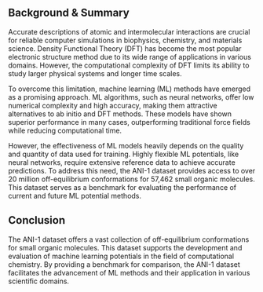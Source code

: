 
## Background & Summary
Accurate descriptions of atomic and intermolecular interactions are crucial for reliable computer simulations in biophysics, chemistry, and materials science. Density Functional Theory (DFT) has become the most popular electronic structure method due to its wide range of applications in various domains. However, the computational complexity of DFT limits its ability to study larger physical systems and longer time scales.

To overcome this limitation, machine learning (ML) methods have emerged as a promising approach. ML algorithms, such as neural networks, offer low numerical complexity and high accuracy, making them attractive alternatives to ab initio and DFT methods. These models have shown superior performance in many cases, outperforming traditional force fields while reducing computational time.

However, the effectiveness of ML models heavily depends on the quality and quantity of data used for training. Highly flexible ML potentials, like neural networks, require extensive reference data to achieve accurate predictions. To address this need, the ANI-1 dataset provides access to over 20 million off-equilibrium conformations for 57,462 small organic molecules. This dataset serves as a benchmark for evaluating the performance of current and future ML potential methods.

## Conclusion
The ANI-1 dataset offers a vast collection of off-equilibrium conformations for small organic molecules. This dataset supports the development and evaluation of machine learning potentials in the field of computational chemistry. By providing a benchmark for comparison, the ANI-1 dataset facilitates the advancement of ML methods and their application in various scientific domains.
